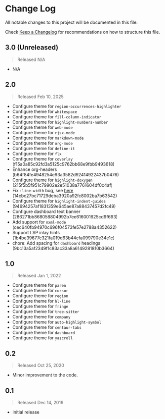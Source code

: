 # Change Log

All notable changes to this project will be documented in this file.

Check [Keep a Changelog](http://keepachangelog.com/) for recommendations on how to structure this file.


## 3.0 (Unreleased)
> Released N/A

* N/A

## 2.0
> Released Feb 10, 2025

* Configure theme for `region-occurrences-highlighter`
* Configure theme for `whitespace`
* Configure theme for `fill-column-indicator`
* Configure theme for `highlight-numbers-number`
* Configure theme for `web-mode`
* Configure theme for `rjsx-mode`
* Configure theme for `markdown-mode`
* Configure theme for `org-mode`
* Configure theme for `define-it`
* Configure theme for `flx`
* Configure theme for `coverlay` (f15a0a85c92fd3a5125c9762bb68e9fbb9493618)
* Enhance org-headers (b64f84fe4948254e93a3582d92414922437b0476)
* Configure theme for `highlight-doxygen` (215f5b5f951c79902e2e51038a7761604df0c4af)
* Fix `:line-width` bug, see [here](https://emacs.stackexchange.com/a/47227/19549) (14cbc27bc71729deba3920a92fc8002ba7b63542)
* Configure theme for `highlight-indent-guides` (94694257af1831359e645ae87a88437457d2fc49)
* Configure dashboard text banner (286271bb868058804992b7ee616001625cd9f693)
* Add support for `nxml-mode` (cec640fb94970c696f04573fe57e2788a4352622)
* Support LSP inlay hints (1b4be39677c321fa019d63b44cfa099790e34e1c)
* chore: Add spacing for `dashboard` headings (9bc13a5af2349f1c83ac33a8a6149281810b3664)

## 1.0
> Released Jan 1, 2022

* Configure theme for `paren`
* Configure theme for `cursor`
* Configure theme for `region`
* Configure theme for `hl-line`
* Configure theme for `fringe`
* Configure theme for `tree-sitter`
* Configure theme for `company`
* Configure theme for `auto-highlight-symbol`
* Configure theme for `centaur-tabs`
* Configure theme for `dashboard`
* Configure theme for `yascroll`

## 0.2
> Released Oct 25, 2020

* Minor improvement to the code.

## 0.1
> Released Dec 14, 2019

* Initial release

